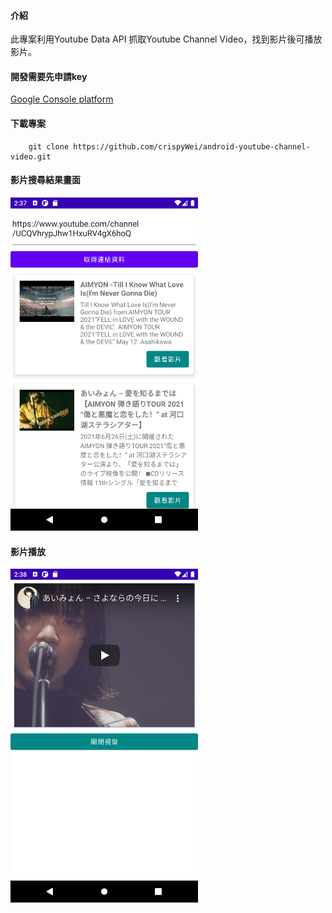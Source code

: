#### 介紹

此專案利用Youtube Data API 抓取Youtube Channel Video，找到影片後可播放影片。

#### 開發需要先申請key
<a href="https://console.cloud.google.com/apis/dashboard">Google Console platform</a>

#### 下載專案
```
    git clone https://github.com/crispyWei/android-youtube-channel-video.git
```

#### 影片搜尋結果畫面

<img src="/images/readme-image-1.png" alt="text" width="300"/>

#### 影片播放

<img src="/images/readme-image-2.png" alt="text" width="300"/>